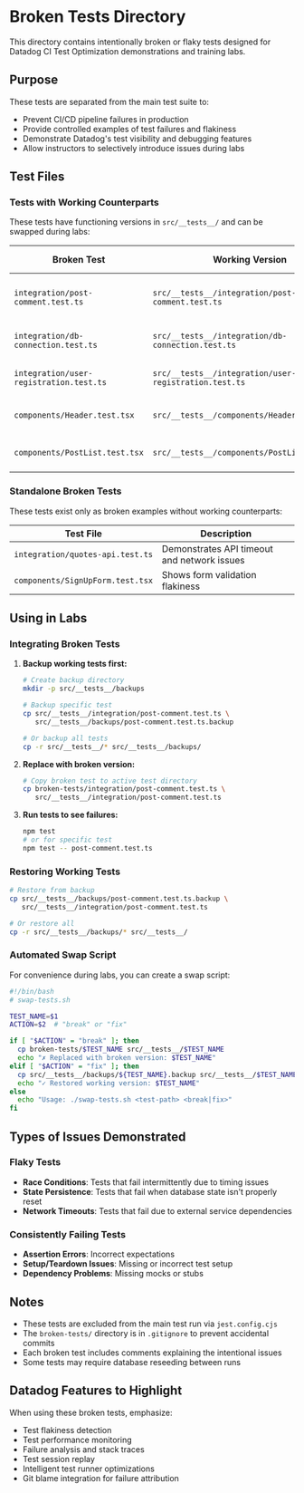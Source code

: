 # Broken Tests Directory

This directory contains intentionally broken or flaky tests designed for Datadog CI Test Optimization demonstrations and training labs.

## Purpose

These tests are separated from the main test suite to:
- Prevent CI/CD pipeline failures in production
- Provide controlled examples of test failures and flakiness
- Demonstrate Datadog's test visibility and debugging features
- Allow instructors to selectively introduce issues during labs

## Test Files

### Tests with Working Counterparts

These tests have functioning versions in `src/__tests__/` and can be swapped during labs:

| Broken Test | Working Version | Type of Issues |
|------------|-----------------|----------------|
| `integration/post-comment.test.ts` | `src/__tests__/integration/post-comment.test.ts` | Race conditions, state persistence |
| `integration/db-connection.test.ts` | `src/__tests__/integration/db-connection.test.ts` | Connection timeouts, retry logic |
| `integration/user-registration.test.ts` | `src/__tests__/integration/user-registration.test.ts` | Concurrent registration conflicts |
| `components/Header.test.tsx` | `src/__tests__/components/Header.test.tsx` | Component rendering issues |
| `components/PostList.test.tsx` | `src/__tests__/components/PostList.test.tsx` | Async data loading problems |

### Standalone Broken Tests

These tests exist only as broken examples without working counterparts:

| Test File | Description |
|----------|-------------|
| `integration/quotes-api.test.ts` | Demonstrates API timeout and network issues |
| `components/SignUpForm.test.tsx` | Shows form validation flakiness |

## Using in Labs

### Integrating Broken Tests

1. **Backup working tests first:**
   ```bash
   # Create backup directory
   mkdir -p src/__tests__/backups
   
   # Backup specific test
   cp src/__tests__/integration/post-comment.test.ts \
      src/__tests__/backups/post-comment.test.ts.backup
   
   # Or backup all tests
   cp -r src/__tests__/* src/__tests__/backups/
   ```

2. **Replace with broken version:**
   ```bash
   # Copy broken test to active test directory
   cp broken-tests/integration/post-comment.test.ts \
      src/__tests__/integration/post-comment.test.ts
   ```

3. **Run tests to see failures:**
   ```bash
   npm test
   # or for specific test
   npm test -- post-comment.test.ts
   ```

### Restoring Working Tests

```bash
# Restore from backup
cp src/__tests__/backups/post-comment.test.ts.backup \
   src/__tests__/integration/post-comment.test.ts

# Or restore all
cp -r src/__tests__/backups/* src/__tests__/
```

### Automated Swap Script

For convenience during labs, you can create a swap script:

```bash
#!/bin/bash
# swap-tests.sh

TEST_NAME=$1
ACTION=$2  # "break" or "fix"

if [ "$ACTION" = "break" ]; then
  cp broken-tests/$TEST_NAME src/__tests__/$TEST_NAME
  echo "✗ Replaced with broken version: $TEST_NAME"
elif [ "$ACTION" = "fix" ]; then
  cp src/__tests__/backups/${TEST_NAME}.backup src/__tests__/$TEST_NAME
  echo "✓ Restored working version: $TEST_NAME"
else
  echo "Usage: ./swap-tests.sh <test-path> <break|fix>"
fi
```

## Types of Issues Demonstrated

### Flaky Tests
- **Race Conditions**: Tests that fail intermittently due to timing issues
- **State Persistence**: Tests that fail when database state isn't properly reset
- **Network Timeouts**: Tests that fail due to external service dependencies

### Consistently Failing Tests
- **Assertion Errors**: Incorrect expectations
- **Setup/Teardown Issues**: Missing or incorrect test setup
- **Dependency Problems**: Missing mocks or stubs

## Notes

- These tests are excluded from the main test run via `jest.config.cjs`
- The `broken-tests/` directory is in `.gitignore` to prevent accidental commits
- Each broken test includes comments explaining the intentional issues
- Some tests may require database reseeding between runs

## Datadog Features to Highlight

When using these broken tests, emphasize:
- Test flakiness detection
- Test performance monitoring
- Failure analysis and stack traces
- Test session replay
- Intelligent test runner optimizations
- Git blame integration for failure attribution